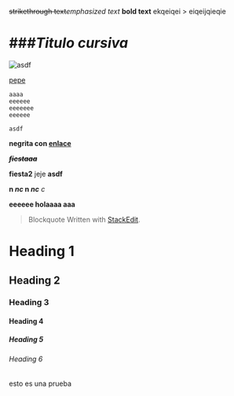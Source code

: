 
~~strikethrough text~~*emphasized text*
**bold text**
ekqeiqei > eiqeijqieqie

# ##*#Titulo cursiva*

![asdf](https://www.google.com/images/branding/googlelogo/1x/googlelogo_color_272x92dp.png)

[pepe](a)
```deleteme
aaaa
eeeeee
eeeeeee
eeeeee
```

`asdf`

**negrita con [enlace](asdf)**

**~~*fiestaaa*~~**

**fiesta2** jeje **asdf**

**n *nc* n *nc*** *c*

**eeeeee holaaaa aaa**
> Blockquote
> Written with [StackEdit](https://stackedit.io/).

# Heading 1
## Heading 2
### Heading 3
#### Heading 4
##### Heading 5
###### Heading 6


esto es una prueba
